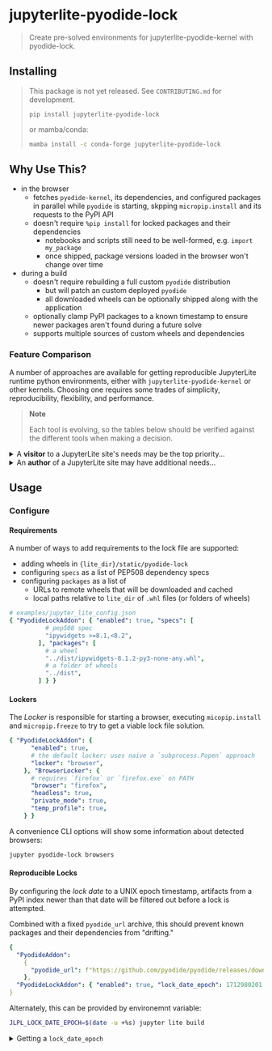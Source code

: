 # jupyterlite-pyodide-lock

> Create pre-solved environments for jupyterlite-pyodide-kernel with pyodide-lock.

## Installing

> This package is not yet released. See `CONTRIBUTING.md` for development.
>
> ```
> pip install jupyterlite-pyodide-lock
> ```
>
> or mamba/conda:
>
> ```bash
> mamba install -c conda-forge jupyterlite-pyodide-lock
> ```

## Why Use This?

- in the browser
  - fetches `pyodide-kernel`, its dependencies, and configured packages in parallel
    while `pyodide` is starting, skpping `micropip.install` and its requests to
    the PyPI API
  - doesn't require `%pip install` for locked packages and their dependencies
    - notebooks and scripts still need to be well-formed, e.g. `import my_package`
    - once shipped, package versions loaded in the browser won't change over time
- during a build
  - doesn't require rebuilding a full custom `pyodide` distribution
    - but will patch an custom deployed `pyodide`
    - all downloaded wheels can be optionally shipped along with the application
  - optionally clamp PyPI packages to a known timestamp to ensure newer packages
    aren't found during a future solve
  - supports multiple sources of custom wheels and dependencies

### Feature Comparison

A number of approaches are available for getting reproducible JupyterLite runtime
python environments, either with `jupyterlite-pyodide-kernel` or other kernels.
Choosing one requires some trades of simplicity, reproducibility, flexibility,
and performance.

> **Note**
>
> Each tool is evolving, so the tables below should be verified against the
> different tools when making a decision.

<details>

<summary>A <b>visitor</b> to a JupyterLite site's needs may be the top priority...</summary>

|                               feature | `jupyterlite-pyodide-lock` | `piplite`    | [jupyterlite-xeus] | [micropip]  |
| ------------------------------------: | -------------------------- | ------------ | ------------------ | ----------- |
| needs separate `install` and `import` | no (for locked packages)   | yes (`%pip`) | no                 | no          |
|           allows install by PyPI name | yes                        | yes          | no                 | yes         |
|               allows install from URL | yes                        | yes          | no                 | yes         |
|        blocks interaction per package | run cell                   | run cell     | start kernel       | run cell    |
|                 caches in the browser | per package                | per package  | whole environment  | per package |

</details>

<details>

<summary>An <b>author</b> of a JupyterLite site may have additional needs...</summary>

|                                 feature | `jupyterlite-pyodide-lock`       | `piplite` | [jupyterlite-xeus]  | [pyodide-build]  |
| --------------------------------------: | -------------------------------- | --------- | ------------------- | ---------------- |
|     requires "heavy" build dependencies | real browser (and/or `selenium`) | no        | minimal, _see repo_ | many, _see repo_ |
|                      ships local wheels | yes                              | yes       | maybe?              | yes              |
|                ships noarch PyPI wheels | yes                              | yes       | yes                 | yes              |
|         ships pyodide emscripten wheels | yes                              | yes       | no                  | yes              |
|      ships arbitrary pyodide zip C libs | no                               | yes       | no                  | yes              |
| locks multiple versions of same package | no                               | yes       | no                  | no               |
|         optionally clamp to a timestamp | yes                              | no        | no                  | no               |

</details>

[jupyterlite-xeus]: https://github.com/jupyterlite/xeus
[emscripten-forge]: https://github.com/emscripten-forge
[pyodide-build]: https://github.com/pyodide/pyodide/tree/main/pyodide-build
[micropip]: https://github.com/pyodide/micropip

## Usage

### Configure

#### Requirements

A number of ways to add requirements to the lock file are supported:

- adding wheels in `{lite_dir}/static/pyodide-lock`
- configuring `specs` as a list of PEP508 dependency specs
- configuring `packages` as a list of
  - URLs to remote wheels that will be downloaded and cached
  - local paths relative to `lite_dir` of `.whl` files (or folders of wheels)

```yaml
# examples/jupyter_lite_config.json
{ "PyodideLockAddon": { "enabled": true, "specs": [
          # pep508 spec
          "ipywidgets >=8.1,<8.2",
        ], "packages": [
          # a wheel
          "../dist/ipywidgets-8.1.2-py3-none-any.whl",
          # a folder of wheels
          "../dist",
        ] } }
```

#### Lockers

The _Locker_ is responsible for starting a browser, executing `micopip.install`
and `micropip.freeze` to try to get a viable lock file solution.

```yaml
{ "PyodideLockAddon": {
      "enabled": true,
      # the default locker: uses naive a `subprocess.Popen` approach
      "locker": "browser",
    }, "BrowserLocker": {
      # requires `firefox` or `firefox.exe` on PATH
      "browser": "firefox",
      "headless": true,
      "private_mode": true,
      "temp_profile": true,
    } }
```

A convenience CLI options will show some information about detected browsers:

```bash
jupyter pyodide-lock browsers
```

#### Reproducible Locks

By configuring the _lock date_ to a UNIX epoch timestamp, artifacts from a PyPI
index newer than that date will be filtered out before a lock is attempted.

Combined with a fixed `pyodide_url` archive, this should prevent known packages
and their dependencies from "drifting."

```yaml
{
  "PyodideAddon":
    {
      "pyodide_url": f"https://github.com/pyodide/pyodide/releases/download/0.25.0/pyodide-core-0.25.0.tar.bz2",
    },
  "PyodideLockAddon": { "enabled": true, "lock_date_epoch": 1712980201 },
}
```

Alternately, this can be provided by environemnt variable:

```bash
JLPL_LOCK_DATE_EPOCH=$(date -u +%s) jupyter lite build
```

<details>

<summary>Getting a <code>lock_date_epoch</code></summary>

As shown in the example above, `date` can provide this:

```bash
date -u +%s
```

Or `python`:

```py
>>> from datetime import datetime, timezone
>>> int(datetime.now(tz=timezone.utc).timestamp())
```

...or `git`, for the last commit time of a file:

```bash
git log -1 --format=%ct requirements.txt
```

The latter approch, using version control metadata, is recommended, as it
shifts the burden of bookkeeping to a verifiable source.

</details>
